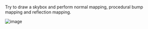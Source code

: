 Try to draw a skybox and perform normal mapping, procedural bump mapping and reflection mapping.

![image](https://user-images.githubusercontent.com/56297955/142760965-c4fc26dd-5e35-46de-b99b-924e74b3a3ec.png)
